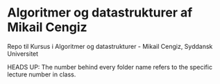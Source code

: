 # Algoritmer og datastrukturer af Mikail Cengiz
Repo til Kursus i Algoritmer og datastrukturer - Mikail Cengiz, Syddansk Universitet

HEADS UP: The number behind every folder name refers to the specific lecture number in class. 

